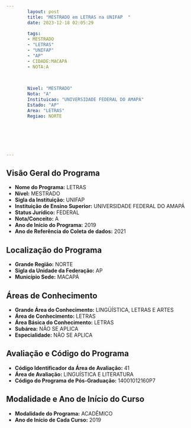 ```yaml
---
        layout: post
        title: "MESTRADO em LETRAS na UNIFAP  "
        date: 2023-12-18 02:05:29
     
        tags:
        - MESTRADO
        - "LETRAS"
        - "UNIFAP"
        - "AP"
        - CIDADE:MACAPÁ
        - NOTA:A
        
       

        Nivel: "MESTRADO"
        Nota: "A"
        Instituicao: "UNIVERSIDADE FEDERAL DO AMAPÁ"
        Estado: "AP"
        Area: "LETRAS"
        Regiao: NORTE
        
        
        
        
        
        
---
```

## Visão Geral do Programa
- **Nome do Programa:** LETRAS
- **Nível:** MESTRADO
- **Sigla da Instituição:** UNIFAP
- **Instituição de Ensino Superior:** UNIVERSIDADE FEDERAL DO AMAPÁ
- **Status Jurídico:** FEDERAL
- **Nota/Conceito:** A
- **Ano de Início do Programa:** 2019
- **Ano de Referência do Coleta de dados:** 2021

## Localização do Programa
- **Grande Região:** NORTE
- **Sigla da Unidade da Federação:** AP
- **Município Sede:** MACAPÁ

## Áreas de Conhecimento
- **Grande Área do Conhecimento:** LINGÜÍSTICA, LETRAS E ARTES
- **Área de Conhecimento:** LETRAS
- **Área Básica do Conhecimento:** LETRAS
- **Subárea:** NÃO SE APLICA
- **Especialidade:** NÃO SE APLICA

## Avaliação e Código do Programa
- **Código Identificador da Área de Avaliação:** 41
- **Área de Avaliação:** LINGUÍSTICA E LITERATURA
- **Código do Programa de Pós-Graduação:** 14001012160P7


## Modalidade e Ano de Início do Curso
- **Modalidade do Programa:** ACADÊMICO
- **Ano de Início de Cada Curso:** 2019
